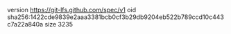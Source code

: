 version https://git-lfs.github.com/spec/v1
oid sha256:1422cde9839e2aaa3381bcb0cf3b29db9204eb522b789ccd10c443c7a22a840a
size 3235
